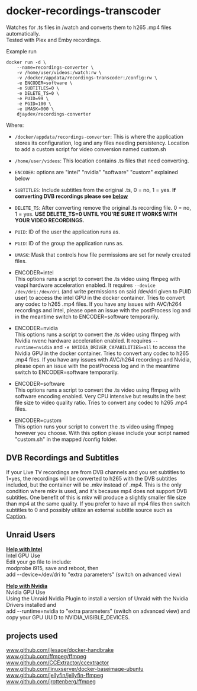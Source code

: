# docker-recordings-transcoder

Watches for .ts files in /watch and converts them to h265 .mp4 files automatically.  
Tested with Plex and Emby recordings.

Example run

```shell
docker run -d \
    --name=recordings-converter \
    -v /home/user/videos:/watch:rw \
    -v /docker/appdata/recordings-transcoder:/config:rw \
    -e ENCODER=software \
    -e SUBTITLES=0 \
    -e DELETE_TS=0 \
    -e PUID=99 \
    -e PGID=100 \
    -e UMASK=000 \
    djaydev/recordings-converter
```

Where:

- `/docker/appdata/recordings-converter`: This is where the application stores its configuration, log and any files needing persistency.  Location to add a custom script for video conversion named custom.sh
- `/home/user/videos`: This location contains .ts files that need converting.  
- `ENCODER`: options are "intel" "nvidia" "software" "custom" explained below
- `SUBTITLES`: Include subtitles from the original .ts, 0 = no, 1 = yes. **If converting DVB recordings please see [below](#dvb-recordings-and-subtitles)**
- `DELETE_TS`: After converting remove the original .ts recording file. 0 = no, 1 = yes. **USE DELETE_TS=0 UNTIL YOU'RE SURE IT WORKS WITH YOUR VIDEO RECORDINGS.**
- `PUID`: ID of the user the application runs as.
- `PGID`: ID of the group the application runs as.
- `UMASK`: Mask that controls how file permissions are set for newly created files.

- ENCODER=intel  
This options runs a script to convert the .ts video using ffmpeg with vaapi hardware acceleration enabled. It requires `--device /dev/dri:/dev/dri` (and write permissions on said /dev/dri given to PUID user) to access the intel GPU in the docker container. Tries to convert any codec to h265 .mp4 files. If you have any issues with AVC/h264 recordings and Intel, please open an issue with the postProcess log and in the meantime switch to ENCODER=software temporarily.

- ENCODER=nvidia  
This options runs a script to convert the .ts video using ffmpeg with Nvidia nvenc hardware acceleration enabled. It requires `--runtime=nvidia` and `-e NVIDIA_DRIVER_CAPABILITIES=all` to access the Nvidia GPU in the docker container. Tries to convert any codec to h265 .mp4 files. If you have any issues with AVC/h264 recordings and Nvidia, please open an issue with the postProcess log and in the meantime switch to ENCODER=software temporarily.

- ENCODER=software  
This options runs a script to convert the .ts video using ffmpeg with software encoding enabled. Very CPU intensive but results in the best file size to video quality ratio.
Tries to convert any codec to h265 .mp4 files.

- ENCODER=custom  
This option runs your script to convert the .ts video using ffmpeg however you choose. With this option please include your script named "custom.sh" in the mapped /config folder.  

## DVB Recordings and Subtitles

If your Live TV recordings are from DVB channels and you set subtitles to 1=yes, the recordings will be converted to h265 with the DVB subtitles included, but the container will be .mkv instead of .mp4. This is the only condition where mkv is used, and it's because mp4 does not support DVB subtitles.  One benefit of this is mkv will produce a slightly smaller file size than mp4 at the same quality.  If you prefer to have all mp4 files then switch subtitles to 0 and possibly utilize an external subtitle source such as [Caption](https://getcaption.co/).

## Unraid Users

**[Help with Intel](https://forums.unraid.net/topic/77943-guide-plex-hardware-acceleration-using-intel-quick-sync/)**  
Intel GPU Use  
Edit your go file to include:  
modprobe i915, save and reboot, then  
add --device=/dev/dri to "extra parameters" (switch on advanced view)  

**[Help with Nvidia](https://forums.unraid.net/topic/77813-plugin-linuxserverio-unraid-nvidia/)**  
Nvidia GPU Use  
Using the Unraid Nvidia Plugin to install a version of Unraid with the Nvidia Drivers installed and  
add --runtime=nvidia to "extra parameters" (switch on advanced view) and  
copy your GPU UUID to NVIDIA_VISIBLE_DEVICES.  

## projects used

www.github.com/jlesage/docker-handbrake  
www.github.com/ffmpeg/ffmpeg  
www.github.com/CCExtractor/ccextractor  
www.github.com/linuxserver/docker-baseimage-ubuntu  
www.github.com/jellyfin/jellyfin-ffmpeg
www.github.com/jrottenberg/ffmpeg
